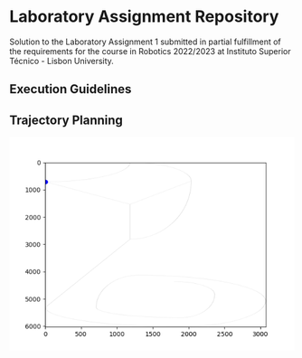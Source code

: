 #  Laboratory Assignment Repository
Solution to the Laboratory Assignment 1 submitted in partial fulfillment of the requirements for the course in Robotics 2022/2023 at Instituto Superior Técnico - Lisbon University.


## Execution Guidelines

## Trajectory Planning
![](trajectory_planning.gif)

